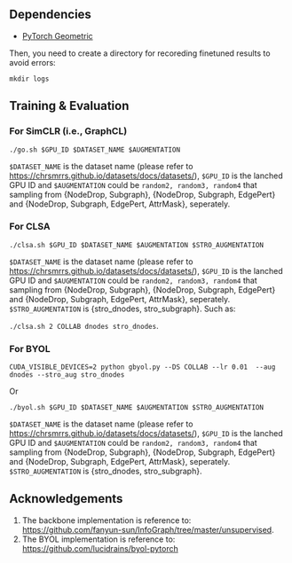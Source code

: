 ## Dependencies

* [PyTorch Geometric](https://github.com/rusty1s/pytorch_geometric#installation)

Then, you need to create a directory for recoreding finetuned results to avoid errors:

```
mkdir logs
```

## Training & Evaluation

### For SimCLR (i.e., GraphCL)
```
./go.sh $GPU_ID $DATASET_NAME $AUGMENTATION
```

```$DATASET_NAME``` is the dataset name (please refer to https://chrsmrrs.github.io/datasets/docs/datasets/), ```$GPU_ID``` is the lanched GPU ID and ```$AUGMENTATION``` could be ```random2, random3, random4``` that sampling from {NodeDrop, Subgraph}, {NodeDrop, Subgraph, EdgePert} and {NodeDrop, Subgraph, EdgePert, AttrMask}, seperately.

### For CLSA
```
./clsa.sh $GPU_ID $DATASET_NAME $AUGMENTATION $STRO_AUGMENTATION
```

```$DATASET_NAME``` is the dataset name (please refer to https://chrsmrrs.github.io/datasets/docs/datasets/), ```$GPU_ID``` is the lanched GPU ID and ```$AUGMENTATION``` could be ```random2, random3, random4``` that sampling from {NodeDrop, Subgraph}, {NodeDrop, Subgraph, EdgePert} and {NodeDrop, Subgraph, EdgePert, AttrMask}, seperately.
``$STRO_AUGMENTATION`` is {stro_dnodes, stro_subgraph}. Such as: 

`./clsa.sh 2 COLLAB dnodes stro_dnodes`.

### For BYOL
```
CUDA_VISIBLE_DEVICES=2 python gbyol.py --DS COLLAB --lr 0.01  --aug dnodes --stro_aug stro_dnodes
```
Or
```
./byol.sh $GPU_ID $DATASET_NAME $AUGMENTATION $STRO_AUGMENTATION
```

```$DATASET_NAME``` is the dataset name (please refer to https://chrsmrrs.github.io/datasets/docs/datasets/), ```$GPU_ID``` is the lanched GPU ID and ```$AUGMENTATION``` could be ```random2, random3, random4``` that sampling from {NodeDrop, Subgraph}, {NodeDrop, Subgraph, EdgePert} and {NodeDrop, Subgraph, EdgePert, AttrMask}, seperately.
``$STRO_AUGMENTATION`` is {stro_dnodes, stro_subgraph}.



## Acknowledgements

1. The backbone implementation is reference to: https://github.com/fanyun-sun/InfoGraph/tree/master/unsupervised.
2. The BYOL implementation is reference to: https://github.com/lucidrains/byol-pytorch